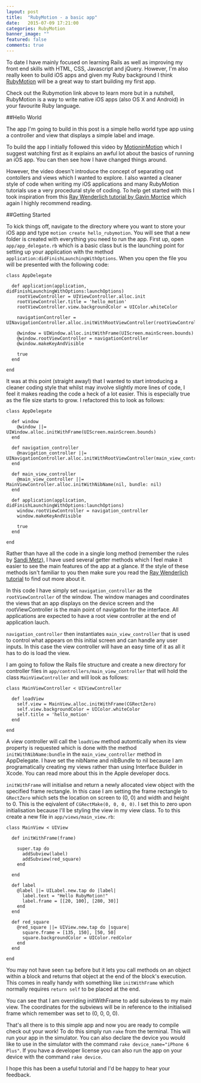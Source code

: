 ```yaml
---
layout: post
title:  "RubyMotion - a basic app"
date:   2015-07-09 17:21:00
categories: RubyMotion
banner_image: ""
featured: false
comments: true
---
```


To date I have mainly focused on learning Rails as well as improving my front end skills with HTML, CSS, Javascript and jQuery.  However, I'm also really keen to build iOS apps and given my Ruby background I think [RubyMotion](http://www.rubymotion.com/) will be a great way to start building my first app.

<!--more-->

Check out the Rubymotion link above to learn more but in a nutshell, RubyMotion is a way to write native iOS apps (also OS X and Android) in your favourite Ruby language.

##Hello World

The app I'm going to build in this post is a simple hello world type app using a controller and view that displays a simple label and image.

To build the app I initially followed this video by [MotioninMotion](https://motioninmotion.tv/screencasts/50) which I suggest watching first as it explains an awful lot about the basics of running an iOS app.  You can then see how I have changed things around.

However, the video doesn't introduce the concept of separating out contollers and views which I wanted to explore.  I also wanted a cleaner style of code when writing my iOS applications and many RubyMotion tutorials use a very procedural style of coding.  To help get started with this I took inspiration from this [Ray Wenderlich tutorial by Gavin Morrice](http://www.raywenderlich.com/82172/rubymotion-tutorial-for-beginners-part-1) which again I highly recommend reading.

##Getting Started

To kick things off, navigate to the directory where you want to store your iOS app and type ```motion create hello_rubymotion```.  You will see that a new folder is created with everything you need to run the app.  First up, open ```app/app_delegate.rb``` which is a basic class but is the launching point for setting up your application with the method ```application:didFinishLaunchingWithOptions```.  When you open the file you will be presented with the following code:
    
    class AppDelegate
    
      def application(application, didFinishLaunchingWithOptions:launchOptions)
        rootViewController = UIViewController.alloc.init
        rootViewController.title = 'hello_motion'
        rootViewController.view.backgroundColor = UIColor.whiteColor

        navigationController = UINavigationController.alloc.initWithRootViewController(rootViewController)

        @window = UIWindow.alloc.initWithFrame(UIScreen.mainScreen.bounds)
        @window.rootViewController = navigationController
        @window.makeKeyAndVisible

        true
      end
      
    end

It was at this point (straight away!) that I wanted to start introducing a cleaner coding style that whilst may involve slightly more lines of code, I feel it makes reading the code a heck of a lot easier.  This is especially true as the file size starts to grow.  I refactored this to look as follows:

    class AppDelegate

      def window
        @window ||= UIWindow.alloc.initWithFrame(UIScreen.mainScreen.bounds)
      end

      def navigation_controller
        @navigation_controller ||= UINavigationController.alloc.initWithRootViewController(main_view_controller)
      end

      def main_view_controller
        @main_view_controller ||= MainViewController.alloc.initWithNibName(nil, bundle: nil)
      end

      def application(application, didFinishLaunchingWithOptions:launchOptions)  
        window.rootViewController = navigation_controller    
        window.makeKeyAndVisible

        true
      end

    end

Rather than have all the code in a single long method (remember the rules by [Sandi Metz](https://www.youtube.com/watch?v=npOGOmkxuio)), I have used several getter methods which I feel make it easier to see the main features of the app at a glance.  If the style of these methods isn't familiar to you then make sure you read the [Ray Wenderlich tutorial](http://www.raywenderlich.com/82172/rubymotion-tutorial-for-beginners-part-1) to find out more about it.

In this code I have simply set ```navigation_controller``` as the ```rootViewController``` of the window.  The window manages and coordinates the views that an app displays on the device screen and the rootViewController is the main point of navigation for the interface.  All applications are expected to have a root view controller at the end of application lauch.

```navigation_controller``` then instantiates ```main_view_controller``` that is used to control what appears on this initial screen and can handle any user inputs.  In this case the view controller will have an easy time of it as all it has to do is load the view.

I am going to follow the Rails file structure and create a new directory for controller files in ```app/controllers/main_view_controller``` that will hold the class ```MainViewController``` and will look as follows:

    class MainViewController < UIViewController

      def loadView
        self.view = MainView.alloc.initWithFrame(CGRectZero)
        self.view.backgroundColor = UIColor.whiteColor
        self.title = 'hello_motion'
      end

    end
  
A view controller will call the ```loadView``` method automtically when its view property is requested which is done with the method ```initWithNibName:bundle``` in the ```main_view_controller``` method in AppDelegate.  I have set the nibName and nibBundle to nil because I am programatically creating my views rather than using Interface Builder in Xcode.  You can read more about this in the Apple developer docs.

```initWithFrame``` will initialise and return a newly allocated view object with the specified frame rectangle.  In this case I am setting the frame rectangle to ```GRectZero``` which sets the location on screen to (0, 0) and width and height to 0.  This is the eqivalent of ```CGRectMake(0, 0, 0, 0)```.  I set this to zero upon initialisation because I'll be styling the view in my view class.  To to this create a new file in ```app/views/main_view.rb```:

    class MainView < UIView

      def initWithFrame(frame) 

        super.tap do 
          addSubview(label)
          addSubview(red_square)
        end

      end

      def label
        @label ||= UILabel.new.tap do |label|
          label.text = "Hello RubyMotion!"
          label.frame = [[20, 100], [280, 30]]
        end 
      end

      def red_square
        @red_square ||= UIView.new.tap do |square|
          square.frame = [135, 150], [50, 50]
          square.backgroundColor = UIColor.redColor
        end
      end

    end

You may not have seen ```tap``` before but it lets you call methods on an object within a block and returns that object at the end of the block's execution.  This comes in really handy with something like ```initWithFrame``` which normally requires ```return self``` to be placed at the end.

You can see that I am overriding initWithFrame to add subviews to my main view.  The coordinates for the subviews will be in reference to the initialised frame which remember was set to (0, 0, 0, 0).

That's all there is to this simple app and now you are ready to compile check out your work!  To do this simply run ```rake``` from the terminal.  This will run your app in the simulator.  You can also declare the device you would like to use in the simulator with the command ```rake device_name="iPhone 6 Plus"```.  If you have a developer license you can also run the app on your device with the command ```rake device```.  

I hope this has been a useful tutorial and I'd be happy to hear your feedback.